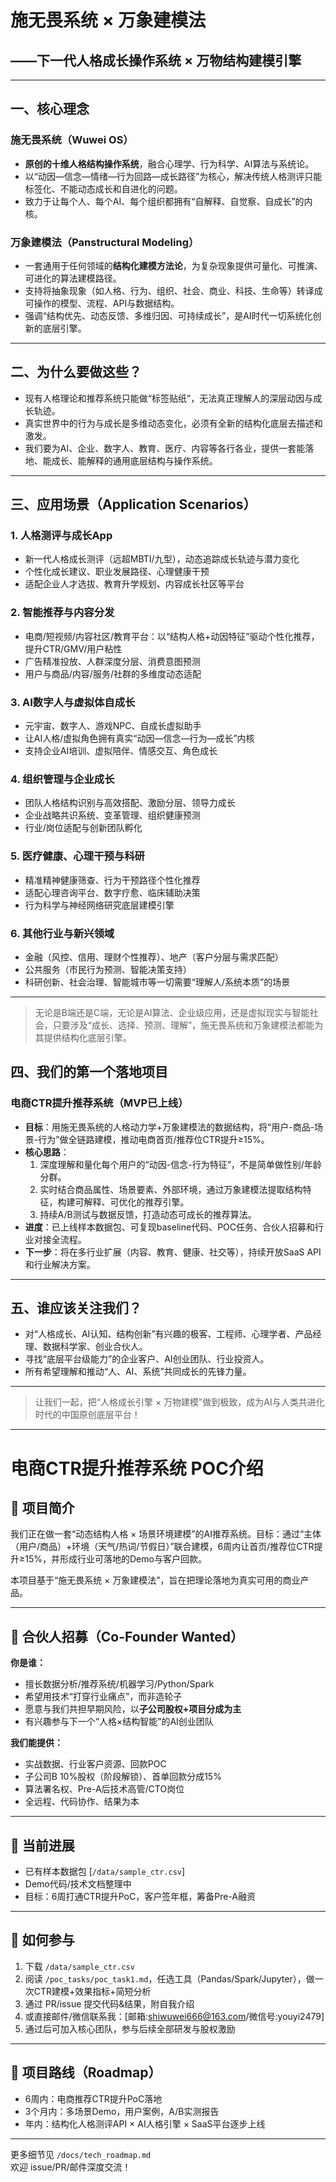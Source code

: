 # 施无畏系统 × 万象建模法  
## ——下一代人格成长操作系统 × 万物结构建模引擎

---

## 一、核心理念

### 施无畏系统（Wuwei OS）
- **原创的十维人格结构操作系统**，融合心理学、行为科学、AI算法与系统论。
- 以“动因—信念—情绪—行为回路—成长路径”为核心，解决传统人格测评只能标签化、不能动态成长和自进化的问题。
- 致力于让每个人、每个AI、每个组织都拥有“自解释、自觉察、自成长”的内核。

### 万象建模法（Panstructural Modeling）
- 一套通用于任何领域的**结构化建模方法论**，为复杂现象提供可量化、可推演、可进化的算法建模路径。
- 支持将抽象现象（如人格、行为、组织、社会、商业、科技、生命等）转译成可操作的模型、流程、API与数据结构。
- 强调“结构优先、动态反馈、多维归因、可持续成长”，是AI时代一切系统化创新的底层引擎。

---

## 二、为什么要做这些？

- 现有人格理论和推荐系统只能做“标签贴纸”，无法真正理解人的深层动因与成长轨迹。
- 真实世界中的行为与成长是多维动态变化，必须有全新的结构化底层去描述和激发。
- 我们要为AI、企业、数字人、教育、医疗、内容等各行各业，提供一套能落地、能成长、能解释的通用底层结构与操作系统。

---
## 三、应用场景（Application Scenarios）

### 1. 人格测评与成长App
- 新一代人格成长测评（远超MBTI/九型），动态追踪成长轨迹与潜力变化
- 个性化成长建议、职业发展路径、心理健康干预
- 适配企业人才选拔、教育升学规划、内容成长社区等平台

### 2. 智能推荐与内容分发
- 电商/短视频/内容社区/教育平台：以“结构人格+动因特征”驱动个性化推荐，提升CTR/GMV/用户粘性
- 广告精准投放、人群深度分层、消费意图预测
- 用户与商品/内容/服务/社群的多维度动态适配

### 3. AI数字人与虚拟体自成长
- 元宇宙、数字人、游戏NPC、自成长虚拟助手
- 让AI人格/虚拟角色拥有真实“动因—信念—行为—成长”内核
- 支持企业AI培训、虚拟陪伴、情感交互、角色成长

### 4. 组织管理与企业成长
- 团队人格结构识别与高效搭配、激励分层、领导力成长
- 企业战略共识系统、变革管理、组织健康预测
- 行业/岗位适配与创新团队孵化

### 5. 医疗健康、心理干预与科研
- 精准精神健康筛查、行为干预路径个性化推荐
- 适配心理咨询平台、数字疗愈、临床辅助决策
- 行为科学与神经网络研究底层建模引擎

### 6. 其他行业与新兴领域
- 金融（风控、信用、理财个性推荐）、地产（客户分层与需求匹配）
- 公共服务（市民行为预测、智能决策支持）
- 科研创新、社会治理、智能城市等一切需要“理解人/系统本质”的场景

---

> 无论是B端还是C端，无论是AI算法、企业级应用，还是虚拟现实与智能社会，只要涉及“成长、选择、预测、理解”，施无畏系统和万象建模法都能为其提供结构化底层引擎。

## 四、我们的第一个落地项目  
### 电商CTR提升推荐系统（MVP已上线）

- **目标**：用施无畏系统的人格动力学+万象建模法的数据结构，将“用户-商品-场景-行为”做全链路建模，推动电商首页/推荐位CTR提升≥15%。
- **核心思路**：
  1. 深度理解和量化每个用户的“动因-信念-行为特征”，不是简单做性别/年龄分群。
  2. 实时结合商品属性、场景要素、外部环境，通过万象建模法提取结构特征，构建可解释、可优化的推荐引擎。
  3. 持续A/B测试与数据反馈，打造动态可成长的推荐算法。
- **进度**：已上线样本数据包、可复现baseline代码、POC任务、合伙人招募和行业对接全流程。
- **下一步**：将在多行业扩展（内容、教育、健康、社交等），持续开放SaaS API和行业解决方案。

---

## 五、谁应该关注我们？

- 对“人格成长、AI认知、结构创新”有兴趣的极客、工程师、心理学者、产品经理、数据科学家、创业合伙人。
- 寻找“底层平台级能力”的企业客户、AI创业团队、行业投资人。
- 所有希望理解和推动“人、AI、系统”共同成长的先锋力量。


---

> 让我们一起，把“人格成长引擎 × 万物建模”做到极致，成为AI与人类共进化时代的中国原创底层平台！



---
# 电商CTR提升推荐系统 POC介绍

## 🧠 项目简介
我们正在做一套“动态结构人格 × 场景环境建模”的AI推荐系统。目标：通过“主体（用户/商品）+环境（天气/热词/节假日）”联合建模，6周内让首页/推荐位CTR提升≥15%，并形成行业可落地的Demo与客户回款。

本项目基于“施无畏系统 × 万象建模法”，旨在把理论落地为真实可用的商业产品。

---

## 🔎 合伙人招募（Co-Founder Wanted）

**你是谁：**
- 擅长数据分析/推荐系统/机器学习/Python/Spark
- 希望用技术“打穿行业痛点”，而非造轮子
- 愿意与我们共担早期风险，以**子公司股权+项目分成为主**
- 有兴趣参与下一个“人格×结构智能”的AI创业团队

**我们能提供：**
- 实战数据、行业客户资源、回款POC
- 子公司B 10%股权（阶段解锁）、首单回款分成15%
- 算法署名权、Pre-A后技术高管/CTO岗位
- 全远程、代码协作、结果为本

---

## 🧩 当前进展
- 已有样本数据包 [`/data/sample_ctr.csv`]
- Demo代码/技术文档整理中
- 目标：6周打通CTR提升PoC，客户签年框，筹备Pre-A融资

---

## 🚀 如何参与
1. 下载 `/data/sample_ctr.csv`
2. 阅读 `/poc_tasks/poc_task1.md`，任选工具（Pandas/Spark/Jupyter），做一次CTR建模+效果指标+简短分析
3. 通过 PR/issue 提交代码&结果，附自我介绍
4. 或直接邮件/微信联系我：[邮箱:shiwuwei666@163.com/微信号:youyi2479]
5. 通过后可加入核心团队，参与后续全部研发与股权激励

---

## 👀 项目路线（Roadmap）
- 6周内：电商推荐CTR提升PoC落地
- 3个月内：多场景Demo，用户案例，A/B实测报告
- 年内：结构化人格测评API × AI人格引擎 × SaaS平台逐步上线

---

更多细节见 `/docs/tech_roadmap.md`  
欢迎 issue/PR/邮件深度交流！
